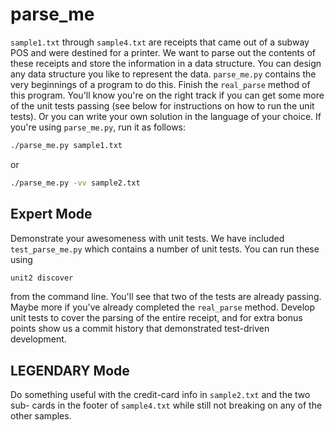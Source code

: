 parse_me
========

`sample1.txt` through `sample4.txt` are receipts that came out of a subway POS
and were destined for a printer. We want to parse out the contents of these
receipts and store the information in a data structure. You can design any data
structure you like to represent the data. `parse_me.py` contains the very
beginnings of a program to do this. Finish the `real_parse` method of this
program. You'll know you're on the right track if you can get some more of the
unit tests passing (see below for instructions on how to run the unit tests).
Or you can write your own solution in the language of your choice.  If you're
using `parse_me.py`, run it as follows:

```sh
./parse_me.py sample1.txt
```

or

```sh
./parse_me.py -vv sample2.txt
```

Expert Mode
-----------

Demonstrate your awesomeness with unit tests. We have included
`test_parse_me.py` which contains a number of unit tests. You can run these
using

```sh
unit2 discover
```

from the command line. You'll see that two of the tests are already passing.
Maybe more if you've already completed the `real_parse` method. Develop unit
tests to cover the parsing of the entire receipt, and for extra bonus points
show us a commit history that demonstrated test-driven development.

LEGENDARY Mode
--------------

Do something useful with the credit-card info in `sample2.txt` and the two sub-
cards in the footer of `sample4.txt` while still not breaking on any of the
other samples.
